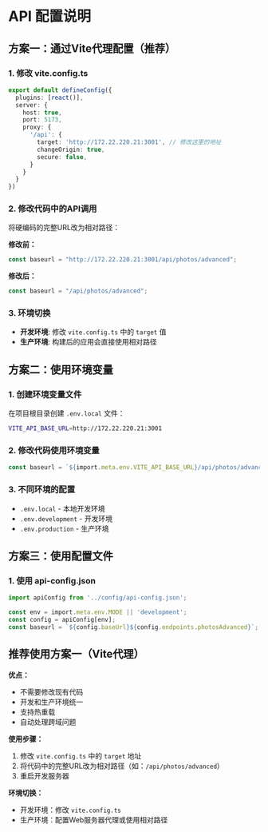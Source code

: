 # API 配置说明

## 方案一：通过Vite代理配置（推荐）

### 1. 修改 vite.config.ts
```typescript
export default defineConfig({
  plugins: [react()],
  server: {
    host: true,
    port: 5173,
    proxy: {
      '/api': {
        target: 'http://172.22.220.21:3001', // 修改这里的地址
        changeOrigin: true,
        secure: false,
      }
    }
  }
})
```

### 2. 修改代码中的API调用
将硬编码的完整URL改为相对路径：

**修改前：**
```typescript
const baseurl = "http://172.22.220.21:3001/api/photos/advanced";
```

**修改后：**
```typescript
const baseurl = "/api/photos/advanced";
```

### 3. 环境切换
- **开发环境**: 修改 `vite.config.ts` 中的 `target` 值
- **生产环境**: 构建后的应用会直接使用相对路径

## 方案二：使用环境变量

### 1. 创建环境变量文件
在项目根目录创建 `.env.local` 文件：
```bash
VITE_API_BASE_URL=http://172.22.220.21:3001
```

### 2. 修改代码使用环境变量
```typescript
const baseurl = `${import.meta.env.VITE_API_BASE_URL}/api/photos/advanced`;
```

### 3. 不同环境的配置
- `.env.local` - 本地开发环境
- `.env.development` - 开发环境
- `.env.production` - 生产环境

## 方案三：使用配置文件

### 1. 使用 api-config.json
```typescript
import apiConfig from '../config/api-config.json';

const env = import.meta.env.MODE || 'development';
const config = apiConfig[env];
const baseurl = `${config.baseUrl}${config.endpoints.photosAdvanced}`;
```

## 推荐使用方案一（Vite代理）

**优点：**
- 不需要修改现有代码
- 开发和生产环境统一
- 支持热重载
- 自动处理跨域问题

**使用步骤：**
1. 修改 `vite.config.ts` 中的 `target` 地址
2. 将代码中的完整URL改为相对路径（如：`/api/photos/advanced`）
3. 重启开发服务器

**环境切换：**
- 开发环境：修改 `vite.config.ts`
- 生产环境：配置Web服务器代理或使用相对路径
